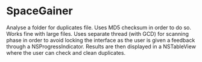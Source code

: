 SpaceGainer
===========

Analyse a folder for duplicates file. 
Uses MD5 checksum in order to do so. Works fine with large files.
Uses separate thread (with GCD) for scanning phase in order to avoid locking the interface as the user is given a feedback through a NSProgressIndicator. 
Results are then displayed in a NSTableView where the user can check and clean duplicates.
